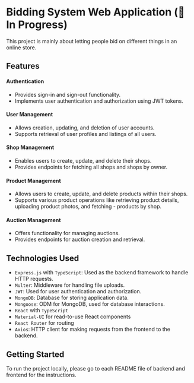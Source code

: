 # Bidding System Web Application (🚧 In Progress)

This project is mainly about letting people bid on different things in an online store.

## Features

#### Authentication

- Provides sign-in and sign-out functionality.
- Implements user authentication and authorization using JWT tokens.

#### User Management

- Allows creation, updating, and deletion of user accounts.
- Supports retrieval of user profiles and listings of all users.

#### Shop Management

- Enables users to create, update, and delete their shops.
- Provides endpoints for fetching all shops and shops by owner.

#### Product Management

- Allows users to create, update, and delete products within their shops.
- Supports various product operations like retrieving product details, uploading product photos, and fetching - products by shop.

#### Auction Management

- Offers functionality for managing auctions.
- Provides endpoints for auction creation and retrieval.

## Technologies Used

- `Express.js` with `TypeScript`: Used as the backend framework to handle HTTP requests.
- `Multer`: Middleware for handling file uploads.
- `JWT`: Used for user authentication and authorization.
- `MongoDB`: Database for storing application data.
- `Mongoose`: ODM for MongoDB, used for database interactions.
- `React` with `TypeScript`
- `Material-UI` for read-to-use React components
- `React Router` for routing
- `Axios`: HTTP client for making requests from the frontend to the backend.

## Getting Started

To run the project locally, please go to each README file of backend and frontend for the instructions.
